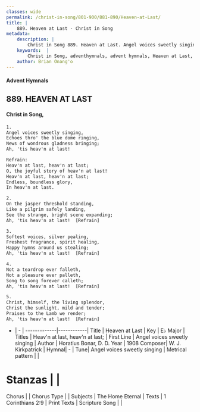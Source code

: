 ```yaml
---
classes: wide
permalink: /christ-in-song/801-900/881-890/Heaven-at-Last/
title: |
    889. Heaven at Last - Christ in Song
metadata:
    description: |
        Christ in Song 889. Heaven at Last. Angel voices sweetly singing, Echoes thro' the blue dome ringing, News of wondrous gladness bringing; Ah, 'tis heav'n at last! 
    keywords:  |
        Christ in Song, adventhymnals, advent hymnals, Heaven at Last, Angel voices sweetly singing. Heav'n at last, heav'n at last;
    author: Brian Onang'o
---
```


#### Advent Hymnals
## 889. HEAVEN AT LAST
####  Christ in Song,

```txt
1.
Angel voices sweetly singing,
Echoes thro' the blue dome ringing,
News of wondrous gladness bringing;
Ah, 'tis heav'n at last!

Refrain:
Heav'n at last, heav'n at last;
O, the joyful story of heav'n at last!
Heav'n at last, heav'n at last;
Endless, boundless glory,
In heav'n at last.

2.
On the jasper threshold standing,
Like a pilgrim safely landing,
See the strange, bright scene expanding;
Ah, 'tis heav'n at last!  [Refrain]

3.
Softest voices, silver pealing,
Freshest fragrance, spirit healing,
Happy hymns around us stealing;
Ah, 'tis heav'n at last!  [Refrain]

4.
Not a teardrop ever falleth,
Not a pleasure ever palleth,
Song to song forever calleth;
Ah, 'tis heav'n at last!  [Refrain]

5.
Christ, himself, the living splendor,
Christ the sunlight, mild and tender;
Praises to the Lamb we render;
Ah, 'tis heav'n at last!  [Refrain]

```

- |   -  |
-------------|------------|
Title | Heaven at Last |
Key | E♭ Major |
Titles | Heav'n at last, heav'n at last; |
First Line | Angel voices sweetly singing |
Author | Horatius Bonar, D. D. 
Year | 1908
Composer| W. J. Kirkpatrick |
Hymnal|  - |
Tune| Angel voices sweetly singing |
Metrical pattern | |
# Stanzas |  |
Chorus |  |
Chorus Type |  |
Subjects | The Home Eternal |
Texts | 1 Corinthians 2:9 |
Print Texts | 
Scripture Song |  |
    

